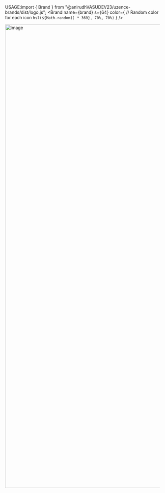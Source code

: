 USAGE:import { Brand } from "@anirudhVASUDEV23/uzence-brands/dist/logo.js";
 <Brand
            name={brand}
            s={64}
            color={
              // Random color for each icon
              `hsl(${Math.random() * 360}, 70%, 70%)`
            }
          />


<img width="2955" height="1509" alt="image" src="https://github.com/user-attachments/assets/f1ae2931-459d-4748-bbb1-10ee31d82593" />
